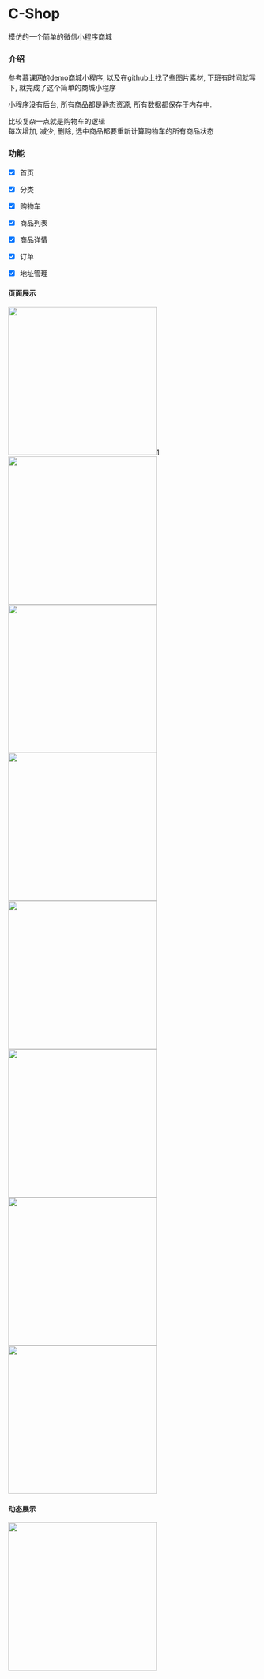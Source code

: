 # C-Shop
模仿的一个简单的微信小程序商城


### 介绍
参考慕课网的demo商城小程序, 以及在github上找了些图片素材, 下班有时间就写下, 就完成了这个简单的商城小程序  

小程序没有后台, 所有商品都是静态资源, 所有数据都保存于内存中.

比较复杂一点就是购物车的逻辑  
每次增加, 减少, 删除, 选中商品都要重新计算购物车的所有商品状态

### 功能
- [x] 首页
- [x] 分类
- [x] 购物车
- [x] 商品列表
- [x] 商品详情
- [x] 订单
- [x] 地址管理


#### 页面展示
<image src="/screenshot/1.png" width="300"/>1
<image src="/screenshot/2.png" width="300"/>
<image src="/screenshot/3.png" width="300"/>
<image src="/screenshot/4.png" width="300"/>
<image src="/screenshot/5.png" width="300"/>
<image src="/screenshot/6.png" width="300"/>
<image src="/screenshot/7.png" width="300"/>
<image src="/screenshot/8.jpg" width="300"/>



#### 动态展示
<image src="/screenshot/GIF.gif" width="300"/>






